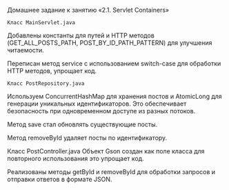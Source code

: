   Домашнее задание к занятию «2.1. Servlet Containers»

    Класс MainServlet.java
 Добавлены константы для путей и HTTP методов (GET_ALL_POSTS_PATH, POST_BY_ID_PATH_PATTERN) для улучшения читаемости.

 Переписан метод service с использованием switch-case для обработки HTTP методов, упрощает код.
   
    Класс PostRepository.java
 Используем  ConcurrentHashMap для хранения постов и AtomicLong для генерации уникальных идентификаторов. Это обеспечивает безопасность при одновременном доступе из разных потоков.

 Метод save стал обновлять существующие посты.

 Метод removeById удаляет посты по идентификатору.

   Класс PostController.java
 Объект Gson создан как поле класса для повторного использования это  упрощает код.

 Реализованы методы getById и removeById для обработки запросов и отправки ответов в формате JSON.
